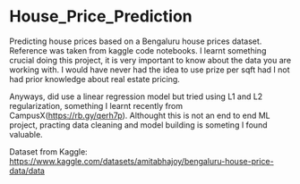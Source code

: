 # House_Price_Prediction
Predicting house prices based on a Bengaluru house prices dataset. Reference was taken from kaggle code notebooks. I learnt something crucial doing this project, it is very important to know about the data you are working with. I would have never had the idea to use prize per sqft had I not had prior knowledge about real estate pricing.

Anyways, did use a linear regression model but tried using L1 and L2 regularization, something I learnt recently from CampusX(https://rb.gy/qerh7p). Althought this is not an end to end ML project, practing data cleaning  and model building is someting I found valuable.

Dataset from Kaggle: https://www.kaggle.com/datasets/amitabhajoy/bengaluru-house-price-data/data
